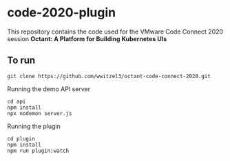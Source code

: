 # code-2020-plugin

This repository contains the code used for the VMware Code Connect 2020 session **Octant: A Platform for Building Kubernetes UIs**

## To run

    git clone https://github.com/wwitzel3/octant-code-connect-2020.git
    
Running the demo API server

    cd api
    npm install
    npx nodemon server.js

Running the plugin

    cd plugin
    npm install
    npm run plugin:watch
 
